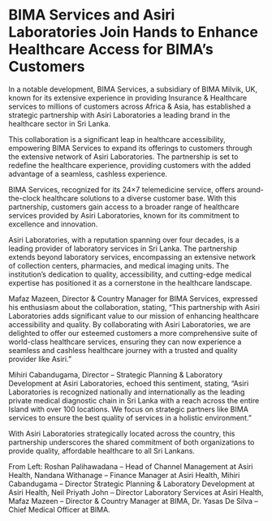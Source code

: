 # BIMA Services and Asiri Laboratories Join Hands to Enhance Healthcare Access for BIMA’s Customers

In a notable development, BIMA Services, a subsidiary of BIMA Milvik, UK, known for its extensive experience in providing Insurance & Healthcare services to millions of customers across Africa & Asia, has established a strategic partnership with Asiri Laboratories a leading brand in the healthcare sector in Sri Lanka.

This collaboration is a significant leap in healthcare accessibility, empowering BIMA Services to expand its offerings to customers through the extensive network of Asiri Laboratories. The partnership is set to redefine the healthcare experience, providing customers with the added advantage of a seamless, cashless experience.

BIMA Services, recognized for its 24×7 telemedicine service, offers around-the-clock healthcare solutions to a diverse customer base. With this partnership, customers gain access to a broader range of healthcare services provided by Asiri Laboratories, known for its commitment to excellence and innovation.

Asiri Laboratories, with a reputation spanning over four decades, is a leading provider of laboratory services in Sri Lanka. The partnership extends beyond laboratory services, encompassing an extensive network of collection centers, pharmacies, and medical imaging units. The institution’s dedication to quality, accessibility, and cutting-edge medical expertise has positioned it as a cornerstone in the healthcare landscape.

Mafaz Mazeen, Director & Country Manager for BIMA Services, expressed his enthusiasm about the collaboration, stating, “This partnership with Asiri Laboratories adds significant value to our mission of enhancing healthcare accessibility and quality. By collaborating with Asiri Laboratories, we are delighted to offer our esteemed customers a more comprehensive suite of world-class healthcare services, ensuring they can now experience a seamless and cashless healthcare journey with a trusted and quality provider like Asiri.”

Mihiri Cabandugama, Director – Strategic Planning & Laboratory Development at Asiri Laboratories, echoed this sentiment, stating, “Asiri Laboratories is recognized nationally and internationally as the leading private medical diagnostic chain in Sri Lanka with a reach across the entire Island with over 100 locations. We focus on strategic partners like BIMA services to ensure the best quality of services in a holistic environment.”

With Asiri Laboratories strategically located across the country, this partnership underscores the shared commitment of both organizations to provide quality, affordable healthcare to all Sri Lankans.

From Left: Roshan Palihawadana – Head of Channel Management at Asiri Health, Nandana Withanage – Finance Manager at Asiri Health, Mihiri Cabandugama – Director Strategic Planning & Laboratory Development at Asiri Health, Neil Priyath John – Director Laboratory Services at Asiri Health, Mafaz Mazeen – Director & Country Manager at BIMA, Dr. Yasas De Silva – Chief Medical Officer at BIMA.